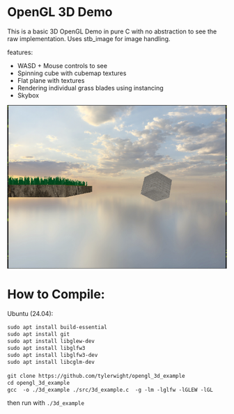 # OpenGL 3D Demo

This is a basic 3D OpenGL Demo in pure C with no abstraction to see the raw implementation. Uses stb_image for image handling.

features: 

- WASD + Mouse controls to see
- Spinning cube with cubemap textures
- Flat plane with textures
- Rendering individual grass blades using instancing
- Skybox




![alt text](assets/readme.png)


# How to Compile:


Ubuntu (24.04):

```
sudo apt install build-essential
sudo apt install git
sudo apt install libglew-dev
sudo apt install libglfw3
sudo apt install libglfw3-dev
sudo apt install libcglm-dev

git clone https://github.com/tylerwight/opengl_3d_example
cd opengl_3d_example
gcc  -o ./3d_example ./src/3d_example.c  -g -lm -lglfw -lGLEW -lGL
```

then run with `./3d_example`

